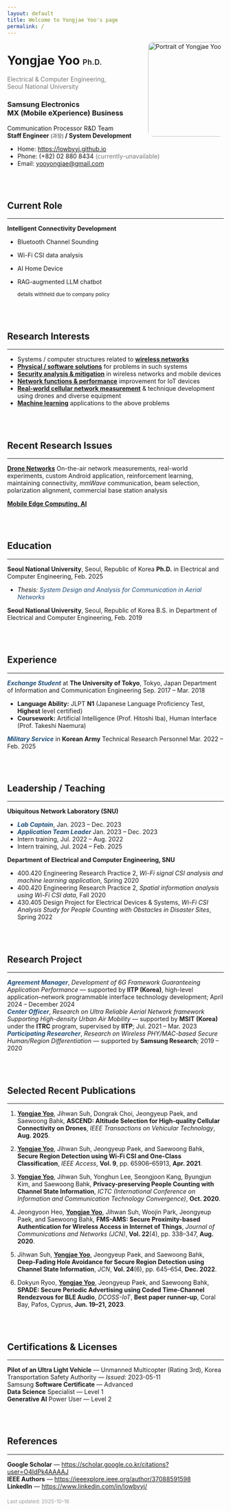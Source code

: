 ```yaml
---
layout: default
title: Welcome to Yongjae Yoo's page
permalink: /
---
```


<img
  src="{{ '/assets/images/yj-portrait.jpg' | relative_url }}"
  alt="Portrait of Yongjae Yoo"
  style="float:right;width:220px;max-width:35%;height:auto;border-radius:12px;margin:0 0 1rem 1rem;object-fit:cover;aspect-ratio:2/3"
  width="1120" height="1680"
  loading="lazy" decoding="async" fetchpriority="low"
/>

# Yongjae Yoo <span style="font-size:.6em; font-weight:600; letter-spacing:.02em;">Ph.D.</span>
<span style="color:#777;">Electrical &amp; Computer Engineering,<br>Seoul National University</span>

### Samsung Electronics <br> MX (Mobile eXperience) Business
Communication Processor R&amp;D Team  
**Staff Engineer <span style="font-size:.85em;color:#777;">(과장)</span> / System Development**

- Home: <https://lowbyyj.github.io>
- Phone: (+82) 02 880 8434 <span style="color:#777;">(currently-unavailable)</span>
- Email: <yooyongjae@gmail.com>

<div style="clear:both"></div>

<br>
<br>

## Current Role
---
**Intelligent Connectivity Development**

- Bluetooth Channel Sounding
- Wi-Fi CSI data analysis
- AI Home Device
- RAG-augmented LLM chatbot

  <sub>details withheld due to company policy</sub>

<br>
<br>

## Research Interests
---
- Systems / computer structures related to **<u>wireless networks</u>**
- **<u>Physical / software solutions</u>** for problems in such systems
- **<u>Security analysis &amp; mitigation</u>** in wireless networks and mobile devices
- **<u>Network functions &amp; performance</u>** improvement for IoT devices
- **<u>Real-world cellular network measurement</u>** &amp; technique development using drones and diverse equipment
- **<u>Machine learning</u>** applications to the above problems

<br>
<br>

## Recent Research Issues
---
**<u>Drone Networks</u>**
On-the-air network measurements, real-world experiments, custom Android application, reinforcement learning, maintaining connectivity, *mmWave* communication, beam selection, polarization alignment, commercial base station analysis

**<u>Mobile Edge Computing, AI</u>**

<br>
<br>

## Education
---
**Seoul National University**, Seoul, Republic of Korea
**Ph.D.** in Electrical and Computer Engineering, Feb. 2025
- *Thesis:* <span style="color:#1f4e79; font-style:italic;">System Design and Analysis for Communication in Aerial Networks</span>

**Seoul National University**, Seoul, Republic of Korea
B.S. in Department of Electrical and Computer Engineering, Feb. 2019

<br>
<br>

## Experience
---
<span style="color:#1f4e79; font-style:italic;">**Exchange Student**</span> at **The University of Tokyo**, Tokyo, Japan
Department of Information and Communication Engineering
Sep. 2017 – Mar. 2018
- **Language Ability:** JLPT **N1** (Japanese Language Proficiency Test, **Highest** level certified)
- **Coursework:** Artificial Intelligence (Prof. Hitoshi Iba), Human Interface (Prof. Takeshi Naemura)

<span style="color:#1f4e79; font-style:italic;">**Military Service**</span> in **Korean Army**
Technical Research Personnel
Mar. 2022 – Feb. 2025

<br>
<br>

## Leadership / Teaching
---
**Ubiquitous Network Laboratory (SNU)**
- <span style="color:#1f4e79; font-style:italic;">**Lab Captain**</span>, Jan. 2023 – Dec. 2023
- <span style="color:#1f4e79; font-style:italic;">**Application Team Leader**</span> Jan. 2023 – Dec. 2023
- Intern training, Jul. 2022 – Aug. 2022
- Intern training, Jul. 2024 – Feb. 2025

**Department of Electrical and Computer Engineering, SNU**
- 400.420 Engineering Research Practice 2, *Wi-Fi signal CSI analysis and machine learning application*, Spring 2020
- 400.420 Engineering Research Practice 2, *Spatial information analysis using Wi-Fi CSI data*, Fall 2020
- 430.405 Design Project for Electrical Devices & Systems, *Wi-Fi CSI Analysis Study for People Counting with Obstacles in Disaster Sites*, Spring 2022

<br>
<br>

## Research Project
---
<span style="color:#1f4e79; font-style:italic;">**Agreement Manager**</span>, *Development of 6G Framework Guaranteeing Application Performance* — supported by **IITP (Korea)**, high-level application–network programmable interface technology development; April 2024 – December 2024  
<span style="color:#1f4e79; font-style:italic;">**Center Officer**</span>, *Research on Ultra Reliable Aerial Network framework Supporting High-density Urban Air Mobility* — supported by **MSIT (Korea)** under the **ITRC** program, supervised by **IITP**; Jul. 2021 – Mar. 2023  
<span style="color:#1f4e79; font-style:italic;">**Participating Researcher**</span>, *Research on Wireless PHY/MAC-based Secure Human/Region Differentiation* — supported by **Samsung Research**; 2019 – 2020

<br>
<br>

## Selected Recent Publications
---
1. **<u>Yongjae Yoo</u>**, Jihwan Suh, Dongrak Choi, Jeongyeup Paek, and Saewoong Bahk, **ASCEND: Altitude Selection for High-quality Cellular Connectivity on Drones**, *IEEE Transactions on Vehicular Technology*, **Aug. 2025**.

2. **<u>Yongjae Yoo</u>**, Jihwan Suh, Jeongyeup Paek, and Saewoong Bahk, **Secure Region Detection using Wi-Fi CSI and One-Class Classification**, *IEEE Access*, **Vol. 9**, pp. 65906–65913, **Apr. 2021**.

3. **<u>Yongjae Yoo</u>**, Jihwan Suh, Yonghun Lee, Seongjoon Kang, Byungjun Kim, and Saewoong Bahk, **Privacy-preserving People Counting with Channel State Information**, *ICTC (International Conference on Information and Communication Technology Convergence)*, **Oct. 2020**.

4. Jeongyoon Heo, **<u>Yongjae Yoo</u>**, Jihwan Suh, Woojin Park, Jeongyeup Paek, and Saewoong Bahk, **FMS-AMS: Secure Proximity-based Authentication for Wireless Access in Internet of Things**, *Journal of Communications and Networks (JCN)*, **Vol. 22**(4), pp. 338–347, **Aug. 2020**.

5. Jihwan Suh, **<u>Yongjae Yoo</u>**, Jeongyeup Paek, and Saewoong Bahk, **Deep-Fading Hole Avoidance for Secure Region Detection using Channel State Information**, *JCN*, **Vol. 24**(6), pp. 645–654, **Dec. 2022**.

6. Dokyun Ryoo, **<u>Yongjae Yoo</u>**, Jeongyeup Paek, and Saewoong Bahk, **SPADE: Secure Periodic Advertising using Coded Time-Channel Rendezvous for BLE Audio**, *DCOSS-IoT*, **Best paper runner-up**, Coral Bay, Pafos, Cyprus, **Jun. 19–21, 2023**.

<br>
<br>

## Certifications &amp; Licenses
---
**Pilot of an Ultra Light Vehicle** — Unmanned Multicopter (Rating 3rd), Korea Transportation Safety Authority — *Issued:* 2023-05-11  
Samsung **Software Certificate** — Advanced  
**Data Science** Specialist — Level 1  
**Generative AI** Power User — Level 2  

<br>
<br>

## References
---
**Google Scholar** — <https://scholar.google.co.kr/citations?user=O4IdPk4AAAAJ>  
**IEEE Authors** — <https://ieeexplore.ieee.org/author/37088591598>  
**LinkedIn** — <https://www.linkedin.com/in/lowbyyj/>  

<div style="margin-top:1.2rem; font-size:.85em; color:#999;">Last updated: 2025-10-16</div>
